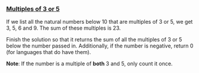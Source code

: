 ### [Multiples of 3 or 5](https://www.codewars.com/kata/514b92a657cdc65150000006/train/javascript)  

If we list all the natural numbers below 10 that are multiples of 3 or 5, we get 3, 5, 6 and 9. The sum of these multiples is 23.

Finish the solution so that it returns the sum of all the multiples of 3 or 5 below the number passed in. Additionally, if the number is negative, return 0 (for languages that do have them).

**Note**: If the number is a multiple of **both** 3 and 5, only count it once.
